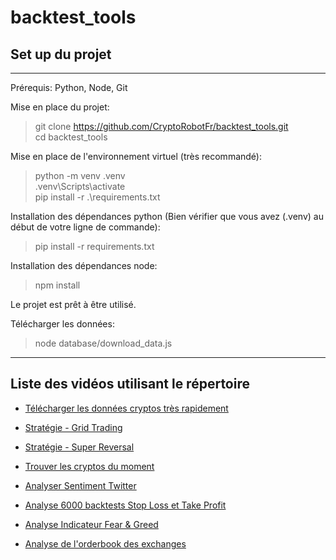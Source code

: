 # backtest_tools

## Set up du projet

---

Prérequis: Python, Node, Git

Mise en place du projet:

> git clone https://github.com/CryptoRobotFr/backtest_tools.git  
> cd backtest_tools

Mise en place de l'environnement virtuel (très recommandé):

> python -m venv .venv  
> .venv\Scripts\activate  
> pip install -r .\requirements.txt

Installation des dépendances python (Bien vérifier que vous avez (.venv) au début de votre ligne de commande):

> pip install -r requirements.txt

Installation des dépendances node:

> npm install

Le projet est prêt à être utilisé.

Télécharger les données:

> node database/download_data.js

---

## Liste des vidéos utilisant le répertoire

-   [Télécharger les données cryptos très rapidement](https://www.youtube.com/watch?v=yRkIdaxKOyE)

-   [Stratégie - Grid Trading](https://www.youtube.com/watch?v=xeeWA6GKSek)

-   [Stratégie - Super Reversal](https://www.youtube.com/watch?v=Mqriz5YfrJo)

-   [Trouver les cryptos du moment](https://www.youtube.com/watch?v=lbNzbktQeP0)

-   [Analyser Sentiment Twitter](https://www.youtube.com/watch?v=vg4zZCVALlE)

-   [Analyse 6000 backtests Stop Loss et Take Profit](https://www.youtube.com/watch?v=9-OH7jp_GP8)

-   [Analyse Indicateur Fear & Greed](https://www.youtube.com/watch?v=QSjC3bqWfXQ)

-   [Analyse de l'orderbook des exchanges](https://www.youtube.com/watch?v=jzUlg98fIWw)
